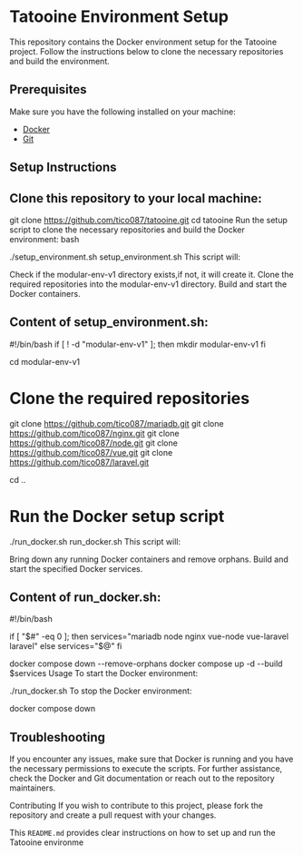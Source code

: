 # Tatooine Environment Setup

This repository contains the Docker environment setup for the Tatooine project. Follow the instructions below to clone the necessary repositories and build the environment.

## Prerequisites

Make sure you have the following installed on your machine:
- [Docker](https://www.docker.com/products/docker-desktop)
- [Git](https://git-scm.com/)

## Setup Instructions ##

## Clone this repository to your local machine:
   
   git clone https://github.com/tico087/tatooine.git
   cd tatooine
Run the setup script to clone the necessary repositories and build the Docker environment:
bash

./setup_environment.sh
setup_environment.sh
This script will:

Check if the modular-env-v1 directory exists,if not, it will create it.
Clone the required repositories into the modular-env-v1 directory.
Build and start the Docker containers.

## Content of setup_environment.sh:

#!/bin/bash
if [ ! -d "modular-env-v1" ]; then
    mkdir modular-env-v1
fi


cd modular-env-v1

# Clone the required repositories
git clone https://github.com/tico087/mariadb.git
git clone https://github.com/tico087/nginx.git
git clone https://github.com/tico087/node.git
git clone https://github.com/tico087/vue.git
git clone https://github.com/tico087/laravel.git

cd ..

# Run the Docker setup script
./run_docker.sh
run_docker.sh
This script will:

Bring down any running Docker containers and remove orphans.
Build and start the specified Docker services.

## Content of run_docker.sh:

#!/bin/bash

if [ "$#" -eq 0 ]; then
    services="mariadb node nginx vue-node vue-laravel laravel"
else
    services="$@"
fi

docker compose down --remove-orphans
docker compose up -d --build $services
Usage
To start the Docker environment:



./run_docker.sh
To stop the Docker environment:

docker compose down

## Troubleshooting
If you encounter any issues, make sure that Docker is running and you have the necessary permissions to execute the scripts. For further assistance, check the Docker and Git documentation or reach out to the repository maintainers.

Contributing
If you wish to contribute to this project, please fork the repository and create a pull request with your changes.


This `README.md` provides clear instructions on how to set up and run the Tatooine environme